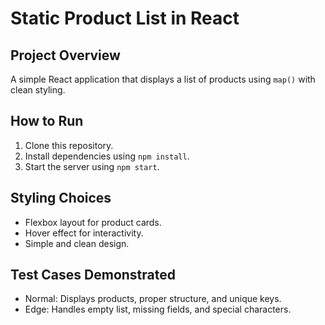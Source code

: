# Static Product List in React

## Project Overview
A simple React application that displays a list of products using `map()` with clean styling.

## How to Run
1. Clone this repository.
2. Install dependencies using `npm install`.
3. Start the server using `npm start`.

## Styling Choices
- Flexbox layout for product cards.
- Hover effect for interactivity.
- Simple and clean design.

## Test Cases Demonstrated
- Normal: Displays products, proper structure, and unique keys.
- Edge: Handles empty list, missing fields, and special characters.

